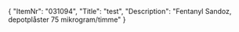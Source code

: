 {
  "ItemNr": "031094",
  "Title": "test",
  "Description": "Fentanyl Sandoz, depotplåster 75 mikrogram/timme"
}